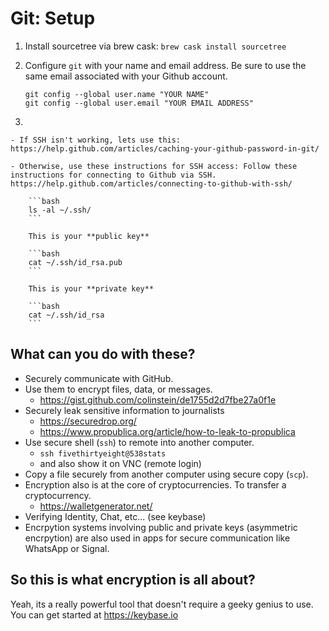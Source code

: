 # Git: Setup

1. Install sourcetree via brew cask: `brew cask install sourcetree`

2. Configure `git` with your name and email address. Be sure to use the same email associated with your Github account.

	```
	git config --global user.name "YOUR NAME"
	git config --global user.email "YOUR EMAIL ADDRESS"
	```
2.

    - If SSH isn't working, lets use this: https://help.github.com/articles/caching-your-github-password-in-git/

    - Otherwise, use these instructions for SSH access: Follow these instructions for connecting to Github via SSH. https://help.github.com/articles/connecting-to-github-with-ssh/

        ```bash
        ls -al ~/.ssh/
        ```

        This is your **public key**

        ```bash
        cat ~/.ssh/id_rsa.pub
        ```

        This is your **private key**

        ```bash
        cat ~/.ssh/id_rsa
        ```

## What can you do with these?

* Securely communicate with GitHub.
* Use them to encrypt files, data, or messages.
	* https://gist.github.com/colinstein/de1755d2d7fbe27a0f1e
* Securely leak sensitive information to journalists
	* https://securedrop.org/
	* https://www.propublica.org/article/how-to-leak-to-propublica
* Use secure shell (`ssh`) to remote into another computer.
	* `ssh fivethirtyeight@538stats` 
	*  and also show it on VNC (remote login)
* Copy a file securely from another computer using secure  copy (`scp`).
* Encryption also is at the core of cryptocurrencies. To transfer a cryptocurrency.
	* https://walletgenerator.net/
* Verifying Identity, Chat, etc... (see keybase)
* Encrpytion systems involving public and private keys (asymmetric encrpytion) are also used in apps for secure communication like WhatsApp or Signal.

## So this is what encryption is all about?

Yeah, its a really powerful tool that doesn't require a geeky genius to use. You can get started at https://keybase.io
